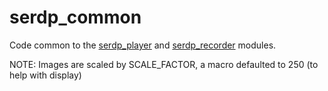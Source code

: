 # serdp_common

Code common to the [serdp_player](https://github.com/apl-ocean-engineering/serdp_player) and [serdp_recorder](https://github.com/apl-ocean-engineering/serdp_recorder) modules.  

NOTE: Images are scaled by SCALE_FACTOR, a macro defaulted to 250 (to help with display)  
